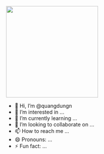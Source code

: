 <img width="250" src="https://cdn.myportfolio.com/a7dcc6d5ac1134b2d40ac6d1c5552304/1f0a0456-b934-4f28-beee-c47de7308667_rw_1920.gif">

- 👋 Hi, I’m @quangdungn
- 👀 I’m interested in ...
- 🌱 I’m currently learning ...
- 💞️ I’m looking to collaborate on ...
- 📫 How to reach me ...
- 😄 Pronouns: ...
- ⚡ Fun fact: ...

<!---
quangdungn/quangdungn is a ✨ special ✨ repository because its `README.md` (this file) appears on your GitHub profile.
You can click the Preview link to take a look at your changes.
--->
